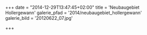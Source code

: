 +++
date = "2014-12-29T13:47:45+02:00"
title = 'Neubaugebiet Hollergewann'
galerie_pfad = '2014/neubaugebiet_hollergewann'
galerie_bild = '20120622_07.jpg'

+++

      